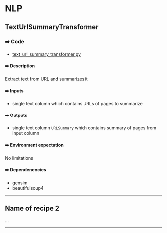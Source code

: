 # NLP

## TextUrlSummaryTransformer

### ➡️ Code
- [text_url_summary_transformer.py](text_url_summary_transformer.py)

#### ➡️ Description
Extract text from URL and summarizes it

#### ➡️ Inputs
- single text column which contains URLs of pages to summarize

#### ➡️ Outputs
- single text column `URLSummary` which contains summary of pages from input column

#### ➡️ Environment expectation
No limitations

#### ➡️ Dependenencies
- gensim
- beautifulsoup4

----

## Name of recipe 2

...

----
